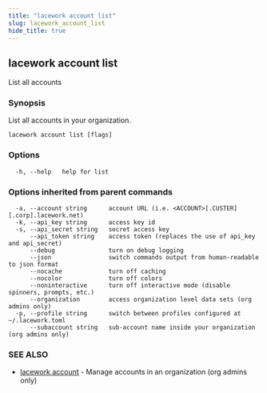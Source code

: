 ```yaml
---
title: "lacework account list"
slug: lacework_account_list
hide_title: true
---
```


## lacework account list

List all accounts

### Synopsis

List all accounts in your organization.

```
lacework account list [flags]
```

### Options

```
  -h, --help   help for list
```

### Options inherited from parent commands

```
  -a, --account string      account URL (i.e. <ACCOUNT>[.CUSTER][.corp].lacework.net)
  -k, --api_key string      access key id
  -s, --api_secret string   secret access key
      --api_token string    access token (replaces the use of api_key and api_secret)
      --debug               turn on debug logging
      --json                switch commands output from human-readable to json format
      --nocache             turn off caching
      --nocolor             turn off colors
      --noninteractive      turn off interactive mode (disable spinners, prompts, etc.)
      --organization        access organization level data sets (org admins only)
  -p, --profile string      switch between profiles configured at ~/.lacework.toml
      --subaccount string   sub-account name inside your organization (org admins only)
```

### SEE ALSO

* [lacework account](lacework_account.md)	 - Manage accounts in an organization (org admins only)


